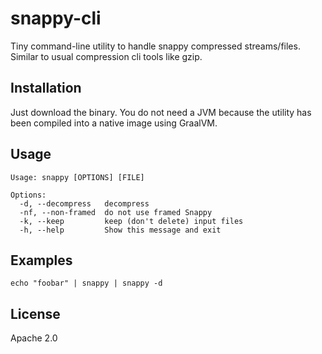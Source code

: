 # snappy-cli

Tiny command-line utility to handle snappy compressed streams/files. Similar to usual compression cli tools like gzip.

## Installation

Just download the binary. You do not need a JVM because the utility has been compiled into a native image using GraalVM.

## Usage

    Usage: snappy [OPTIONS] [FILE]
    
    Options:
      -d, --decompress   decompress
      -nf, --non-framed  do not use framed Snappy
      -k, --keep         keep (don't delete) input files
      -h, --help         Show this message and exit

## Examples

    echo "foobar" | snappy | snappy -d 

## License

Apache 2.0